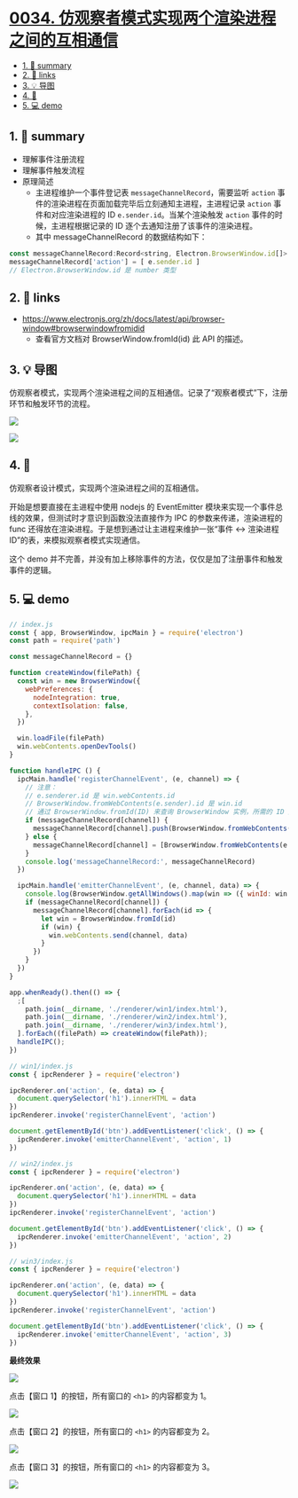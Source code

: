 # [0034. 仿观察者模式实现两个渲染进程之间的互相通信](https://github.com/Tdahuyou/electron/tree/main/0034.%20%E4%BB%BF%E8%A7%82%E5%AF%9F%E8%80%85%E6%A8%A1%E5%BC%8F%E5%AE%9E%E7%8E%B0%E4%B8%A4%E4%B8%AA%E6%B8%B2%E6%9F%93%E8%BF%9B%E7%A8%8B%E4%B9%8B%E9%97%B4%E7%9A%84%E4%BA%92%E7%9B%B8%E9%80%9A%E4%BF%A1)

<!-- region:toc -->
- [1. 📝 summary](#1--summary)
- [2. 🔗 links](#2--links)
- [3. 💡 导图](#3--导图)
- [4. 📒](#4-)
- [5. 💻 demo](#5--demo)
<!-- endregion:toc -->
## 1. 📝 summary
- 理解事件注册流程
- 理解事件触发流程
- 原理简述
  - 主进程维护一个事件登记表 `messageChannelRecord`，需要监听 `action` 事件的渲染进程在页面加载完毕后立刻通知主进程，主进程记录 `action` 事件和对应渲染进程的 ID `e.sender.id`。当某个渲染触发 `action` 事件的时候，主进程根据记录的 ID 逐个去通知注册了该事件的渲染进程。
  - 其中 messageChannelRecord 的数据结构如下：
```js
const messageChannelRecord:Record<string, Electron.BrowserWindow.id[]>  = {}
messageChannelRecord['action'] = [ e.sender.id ]
// Electron.BrowserWindow.id 是 number 类型
```

## 2. 🔗 links

- https://www.electronjs.org/zh/docs/latest/api/browser-window#browserwindowfromidid
  - 查看官方文档对 BrowserWindow.fromId(id) 此 API 的描述。

## 3. 💡 导图

仿观察者模式，实现两个渲染进程之间的互相通信。记录了“观察者模式”下，注册环节和触发环节的流程。

![](md-imgs/2024-10-05-22-21-01.png)

![](md-imgs/2024-10-05-22-21-12.png)

## 4. 📒

仿观察者设计模式，实现两个渲染进程之间的互相通信。

开始是想要直接在主进程中使用 nodejs 的 EventEmitter 模块来实现一个事件总线的效果，但测试时才意识到函数没法直接作为 IPC 的参数来传递，渲染进程的 func 还得放在渲染进程。于是想到通过让主进程来维护一张“事件 <-> 渲染进程 ID”的表，来模拟观察者模式实现通信。

这个 demo 并不完善，并没有加上移除事件的方法，仅仅是加了注册事件和触发事件的逻辑。

## 5. 💻 demo

```js
// index.js
const { app, BrowserWindow, ipcMain } = require('electron')
const path = require('path')

const messageChannelRecord = {}

function createWindow(filePath) {
  const win = new BrowserWindow({
    webPreferences: {
      nodeIntegration: true,
      contextIsolation: false,
    },
  })

  win.loadFile(filePath)
  win.webContents.openDevTools()
}

function handleIPC () {
  ipcMain.handle('registerChannelEvent', (e, channel) => {
    // 注意：
    // e.senderer.id 是 win.webContents.id
    // BrowserWindow.fromWebContents(e.sender).id 是 win.id
    // 通过 BrowserWindow.fromId(ID) 来查询 BrowserWindow 实例，所需的 ID 是 win.id
    if (messageChannelRecord[channel]) {
      messageChannelRecord[channel].push(BrowserWindow.fromWebContents(e.sender).id)
    } else {
      messageChannelRecord[channel] = [BrowserWindow.fromWebContents(e.sender).id]
    }
    console.log('messageChannelRecord:', messageChannelRecord)
  })

  ipcMain.handle('emitterChannelEvent', (e, channel, data) => {
    console.log(BrowserWindow.getAllWindows().map(win => ({ winId: win.id, webContentsId: win.webContents.id })))
    if (messageChannelRecord[channel]) {
      messageChannelRecord[channel].forEach(id => {
        let win = BrowserWindow.fromId(id)
        if (win) {
          win.webContents.send(channel, data)
        }
      })
    }
  })
}

app.whenReady().then(() => {
  ;[
    path.join(__dirname, './renderer/win1/index.html'),
    path.join(__dirname, './renderer/win2/index.html'),
    path.join(__dirname, './renderer/win3/index.html'),
  ].forEach((filePath) => createWindow(filePath));
  handleIPC();
})
```


```js
// win1/index.js
const { ipcRenderer } = require('electron')

ipcRenderer.on('action', (e, data) => {
  document.querySelector('h1').innerHTML = data
})
ipcRenderer.invoke('registerChannelEvent', 'action')

document.getElementById('btn').addEventListener('click', () => {
  ipcRenderer.invoke('emitterChannelEvent', 'action', 1)
})
```


```js
// win2/index.js
const { ipcRenderer } = require('electron')

ipcRenderer.on('action', (e, data) => {
  document.querySelector('h1').innerHTML = data
})
ipcRenderer.invoke('registerChannelEvent', 'action')

document.getElementById('btn').addEventListener('click', () => {
  ipcRenderer.invoke('emitterChannelEvent', 'action', 2)
})
```


```js
// win3/index.js
const { ipcRenderer } = require('electron')

ipcRenderer.on('action', (e, data) => {
  document.querySelector('h1').innerHTML = data
})
ipcRenderer.invoke('registerChannelEvent', 'action')

document.getElementById('btn').addEventListener('click', () => {
  ipcRenderer.invoke('emitterChannelEvent', 'action', 3)
})
```

**最终效果**

![](md-imgs/2024-10-05-22-23-39.png)

点击【窗口 1】的按钮，所有窗口的 `<h1>` 的内容都变为 1。

![](md-imgs/2024-10-05-22-23-54.png)

点击【窗口 2】的按钮，所有窗口的 `<h1>` 的内容都变为 2。

![](md-imgs/2024-10-05-22-24-07.png)

点击【窗口 3】的按钮，所有窗口的 `<h1>` 的内容都变为 3。

![](md-imgs/2024-10-05-22-24-22.png)


